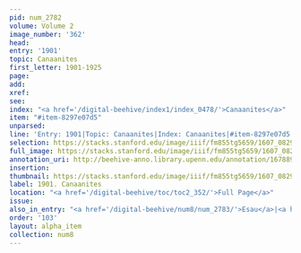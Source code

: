 ```yaml
---
pid: num_2782
volume: Volume 2
image_number: '362'
head:
entry: '1901'
topic: Canaanites
first_letter: 1901-1925
page:
add:
xref:
see:
index: "<a href='/digital-beehive/index1/index_0478/'>Canaanites</a>"
item: "#item-8297e07d5"
unparsed:
line: 'Entry: 1901|Topic: Canaanites|Index: Canaanites|#item-8297e07d5'
selection: https://stacks.stanford.edu/image/iiif/fm855tg5659/1607_0829/866,272,2803,237/full/0/default.jpg
full_image: https://stacks.stanford.edu/image/iiif/fm855tg5659/1607_0829/full/full/0/default.jpg
annotation_uri: http://beehive-anno.library.upenn.edu/annotation/1678897355841
insertion:
thumbnail: https://stacks.stanford.edu/image/iiif/fm855tg5659/1607_0829/866,272,600,180/250,/0/default.jpg
label: 1901. Canaanites
location: "<a href='/digital-beehive/toc/toc2_352/'>Full Page</a>"
issue:
also_in_entry: "<a href='/digital-beehive/num8/num_2783/'>Esau</a>|<a href='/digital-beehive/num8/num_2784/'>Evil</a>"
order: '103'
layout: alpha_item
collection: num8
---
```

